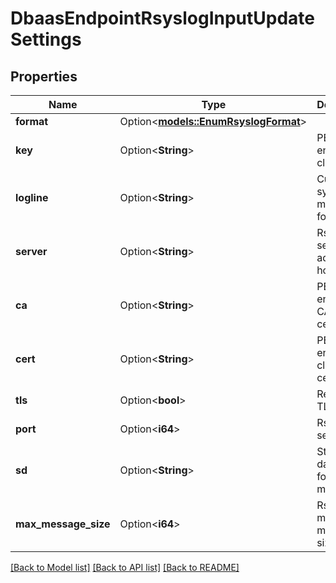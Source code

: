 # DbaasEndpointRsyslogInputUpdateSettings

## Properties

Name | Type | Description | Notes
------------ | ------------- | ------------- | -------------
**format** | Option<[**models::EnumRsyslogFormat**](enum-rsyslog-format.md)> |  | [optional]
**key** | Option<**String**> | PEM encoded client key | [optional]
**logline** | Option<**String**> | Custom syslog message format | [optional]
**server** | Option<**String**> | Rsyslog server IP address or hostname | [optional]
**ca** | Option<**String**> | PEM encoded CA certificate | [optional]
**cert** | Option<**String**> | PEM encoded client certificate | [optional]
**tls** | Option<**bool**> | Require TLS | [optional]
**port** | Option<**i64**> | Rsyslog server port | [optional]
**sd** | Option<**String**> | Structured data block for log message | [optional]
**max_message_size** | Option<**i64**> | Rsyslog max message size | [optional]

[[Back to Model list]](../README.md#documentation-for-models) [[Back to API list]](../README.md#documentation-for-api-endpoints) [[Back to README]](../README.md)


